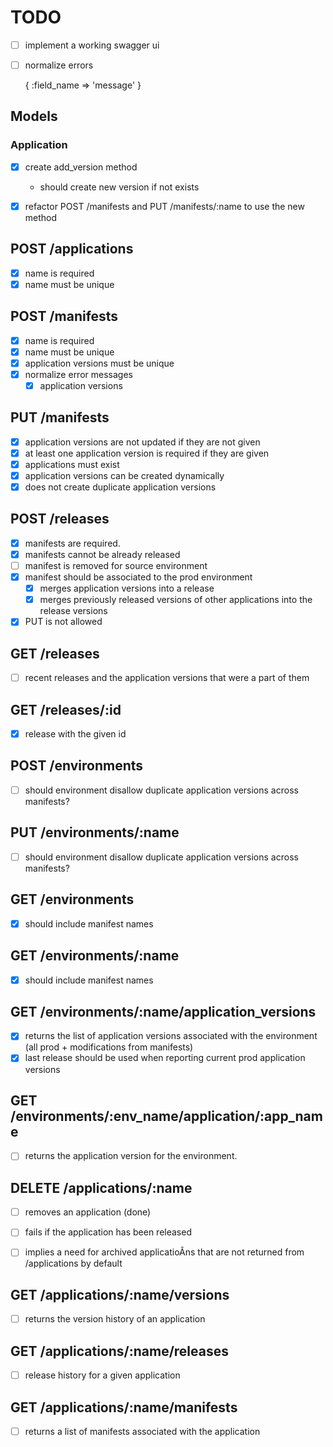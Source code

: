 # TODO

- [ ] implement a working swagger ui
- [ ] normalize errors

    {
      :field_name => 'message'
    }

## Models

### Application

- [x] create add_version method
    - should create new version if not exists
- [x] refactor POST /manifests and PUT /manifests/:name to use the new method


## POST /applications

- [x] name is required
- [x] name must be unique

## POST /manifests

- [x] name is required
- [x] name must be unique
- [x] application versions must be unique
- [x] normalize error messages
  - [x] application versions

## PUT /manifests

- [x] application versions are not updated if they are not given
- [x] at least one application version is required if they are given
- [x] applications must exist
- [x] application versions can be created dynamically
- [x] does not create duplicate application versions

## POST /releases

- [x] manifests are required.
- [x] manifests cannot be already released
- [ ] manifest is removed for source environment
- [x] manifest should be associated to the prod environment
  - [x] merges application versions into a release
  - [x] merges previously released versions of other applications into the release
versions
- [x] PUT is not allowed

## GET /releases

- [ ] recent releases and the application versions that were a part of them

## GET /releases/:id

- [x] release with the given id

## POST /environments

- [ ] should environment disallow duplicate application versions across manifests?

## PUT /environments/:name

- [ ] should environment disallow duplicate application versions across manifests?

## GET /environments

- [x] should include manifest names

## GET /environments/:name

- [x] should include manifest names

## GET /environments/:name/application_versions

- [x] returns the list of application versions associated with the environment (all prod + modifications from manifests)
- [x] last release should be used when reporting current prod application versions

## GET /environments/:env_name/application/:app_name

- [ ] returns the application version for the environment.

## DELETE /applications/:name

- [ ] removes an application (done)
- [ ] fails if the application has been released
- [ ] implies a need for archived applicatioÂns that are not returned from /applications by default


## GET /applications/:name/versions

- [ ] returns the version history of an application

## GET /applications/:name/releases

- [ ] release history for a given application

## GET /applications/:name/manifests

- [ ] returns a list of manifests associated with the application
